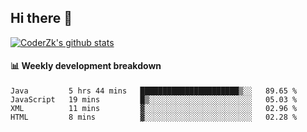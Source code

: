## Hi there 👋

[![CoderZk's github stats](https://github-readme-stats.vercel.app/api?username=zhoukuo123&show_icons=true&count_private=true)](https://github.com/anuraghazra/github-readme-stats)

#### :bar_chart: Weekly development breakdown

<!--START_SECTION:waka-->
```text
Java         5 hrs 44 mins   ██████████████████████▒░░   89.65 % 
JavaScript   19 mins         █▒░░░░░░░░░░░░░░░░░░░░░░░   05.03 % 
XML          11 mins         ▓░░░░░░░░░░░░░░░░░░░░░░░░   02.96 % 
HTML         8 mins          ▓░░░░░░░░░░░░░░░░░░░░░░░░   02.28 % 
```
<!--END_SECTION:waka-->
